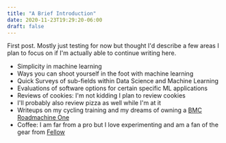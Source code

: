 ```yaml
---
title: "A Brief Introduction"
date: 2020-11-23T19:29:20-06:00
draft: false
---
```


First post. Mostly just testing for now but thought I'd describe a few areas I plan to focus on if I'm actually able to continue writing here.

- Simplicity in machine learning
- Ways you can shoot yourself in the foot with machine learning
- Quick Surveys of sub-fields within Data Science and Machine Learning
- Evaluations of software options for certain specific ML applications
- Reviews of cookies: I'm not kidding I plan to review cookies
- I'll probably also review pizza as well while I'm at it
- Writeups on my cycling training and my dreams of owning a [BMC Roadmachine One](https://us-en.bmc-switzerland.com/roadmachine-one.html)
- Coffee: I am far from a pro but I love experimenting and am a fan of the gear from [Fellow](https://fellowproducts.com/)
